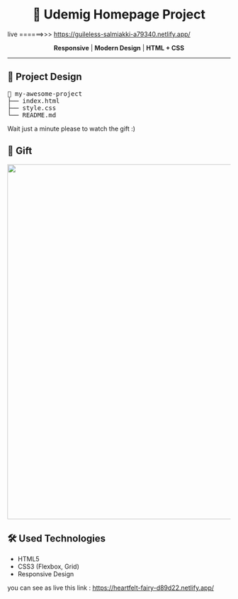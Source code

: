 



<h1 align="center">🚀 Udemig Homepage Project</h1>

live ======>>> https://guileless-salmiakki-a79340.netlify.app/


<p align="center">
  <b>Responsive</b> | <b>Modern Design</b> | <b>HTML + CSS</b>
</p>

<hr>

<h2>📂 Project Design</h2>

<pre>
📁 my-awesome-project
├── index.html
├── style.css
└── README.md
</pre>

<p >
   Wait just a minute please to watch the gift :)
</p>

<h2>🎨 Gift</h2>

<img src="pic/bookstore.gif" width="800" />

<h2>🛠 Used Technologies</h2>

<ul>
  <li>HTML5</li>
  <li>CSS3 (Flexbox, Grid)</li>
  <li>Responsive Design</li>
</ul>


you can see as live this link : https://heartfelt-fairy-d89d22.netlify.app/


